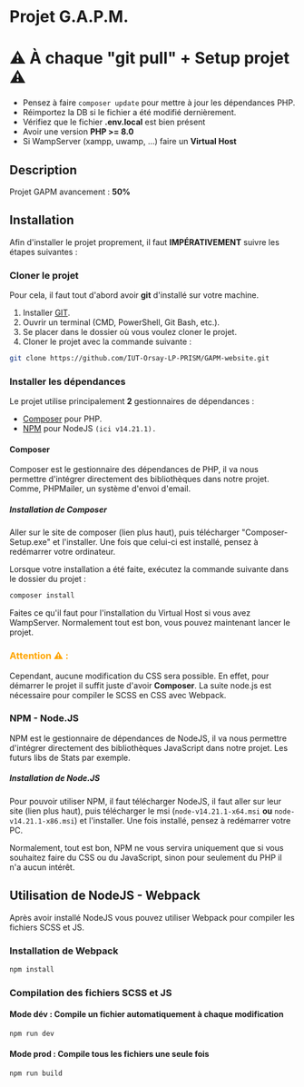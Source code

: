 # Projet G.A.P.M.

# ⚠️ À chaque "git pull" + Setup projet ⚠️
- Pensez à faire `composer update` pour mettre à jour les dépendances PHP.
- Réimportez la DB si le fichier a été modifié dernièrement.
- Vérifiez que le fichier **.env.local** est bien présent
- Avoir une version **PHP >= 8.0**
- Si WampServer (xampp, uwamp, ...) faire un **Virtual Host**

## Description
Projet GAPM avancement : **50%**


## Installation
Afin d'installer le projet proprement, il faut **IMPÉRATIVEMENT** suivre les étapes suivantes :

### Cloner le projet
Pour cela, il faut tout d'abord avoir **git** d'installé sur votre machine.
1. Installer [GIT](https://git-scm.com/download/win).
2. Ouvrir un terminal (CMD, PowerShell, Git Bash, etc.).
3. Se placer dans le dossier où vous voulez cloner le projet.
4. Cloner le projet avec la commande suivante :
```bash
git clone https://github.com/IUT-Orsay-LP-PRISM/GAPM-website.git
```

### Installer les dépendances
Le projet utilise principalement **2** gestionnaires de dépendances :
- [Composer](https://getcomposer.org/download/) pour PHP.
- [NPM](https://nodejs.org/download/release/v14.21.1/) pour NodeJS `(ici v14.21.1).`

#### Composer
Composer est le gestionnaire des dépendances de PHP, il va nous permettre d'intégrer directement des bibliothèques dans notre projet. Comme, PHPMailer, un système d'envoi d'email. 

##### Installation de Composer
Aller sur le site de composer (lien plus haut), puis télécharger "Composer-Setup.exe" et l'installer.
Une fois que celui-ci est installé, pensez à redémarrer votre ordinateur.

Lorsque votre installation a été faite, exécutez la commande suivante dans le dossier du projet :
```bash
composer install
```

Faites ce qu'il faut pour l'installation du Virtual Host si vous avez WampServer.
Normalement tout est bon, vous pouvez maintenant lancer le projet. 

### <span style="color:orange;">Attention ⚠️ :</span> 
Cependant, aucune modification du CSS sera possible. 
En effet, pour démarrer le projet il suffit juste d'avoir **Composer**. La suite node.js est nécessaire pour compiler le SCSS en CSS avec Webpack.

### NPM - Node.JS
NPM est le gestionnaire de dépendances de NodeJS, il va nous permettre d'intégrer directement des bibliothèques JavaScript dans notre projet. Les futurs libs de Stats par exemple.

##### Installation de Node.JS
Pour pouvoir utiliser NPM, il faut télécharger NodeJS, il faut aller sur leur site (lien plus haut), puis télécharger le msi (`node-v14.21.1-x64.msi` **ou** `node-v14.21.1-x86.msi`) et l'installer.
Une fois installé, pensez à redémarrer votre PC.

Normalement, tout est bon, NPM ne vous servira uniquement que si vous souhaitez faire du CSS ou du JavaScript, sinon pour seulement du PHP il n'a aucun intérêt.


## Utilisation de NodeJS - Webpack

Après avoir installé NodeJS vous pouvez utiliser Webpack pour compiler les fichiers SCSS et JS.

### Installation de Webpack
```bash
npm install
```

### Compilation des fichiers SCSS et JS
#### Mode dév : Compile un fichier automatiquement à chaque modification
```bash
npm run dev 
```
#### Mode prod : Compile tous les fichiers une seule fois
```bash
npm run build
```